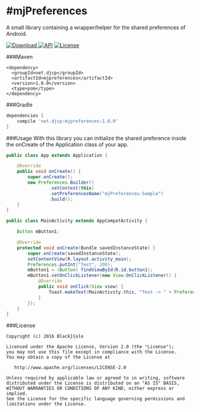 #mjPreferences
=====
A small library containing a wrapper/helper for the shared preferences of Android.

[ ![Download](https://api.bintray.com/packages/blackdole/maven/mjpreferences/images/download.svg) ](https://bintray.com/blackdole/maven/mjpreferences/_latestVersion)
[![API](https://img.shields.io/badge/API-9%2B-brightgreen.svg?style=flat)](https://android-arsenal.com/api?level=9)
[![License](https://img.shields.io/badge/license-Apache%202-blue.svg)](https://www.apache.org/licenses/LICENSE-2.0)

###Maven
```
<dependency>
  <groupId>net.djcp</groupId>
  <artifactId>mjpreferences</artifactId>
  <version>1.0.0</version>
  <type>pom</type>
</dependency>
```

###Gradle
```groovy
dependencies { 
    compile 'net.djcp:mjpreferences:1.0.0'
}
```

###Usage
With this library you can initialize the shared preference inside the onCreate of the Application class of your app.
```java
public class App extends Application {

    @Override
    public void onCreate() {
        super.onCreate();
        new Preferences.Builder()
                .setContext(this)
                .setPreferencesName("mjPreferences-Sample")
                .build();
    }
}
```
```java
public class MainActivity extends AppCompatActivity {

    Button mButton1;

    @Override
    protected void onCreate(Bundle savedInstanceState) {
        super.onCreate(savedInstanceState);
        setContentView(R.layout.activity_main);
        Preferences.putInt("Test", 200);
        mButton1 = (Button) findViewById(R.id.button1);
        mButton1.setOnClickListener(new View.OnClickListener() {
            @Override
            public void onClick(View view) {
                Toast.makeText(MainActivity.this, "Test -> " + Preferences.getInt("Test", 0), Toast.LENGTH_LONG).show();
            }
        });
    }
}
```

###License
    
    Copyright (c) 2016 Black}{ole
    
    Licensed under the Apache License, Version 2.0 (the "License");
    you may not use this file except in compliance with the License.
    You may obtain a copy of the License at

       http://www.apache.org/licenses/LICENSE-2.0

    Unless required by applicable law or agreed to in writing, software
    distributed under the License is distributed on an "AS IS" BASIS,
    WITHOUT WARRANTIES OR CONDITIONS OF ANY KIND, either express or implied.
    See the License for the specific language governing permissions and
    limitations under the License.
